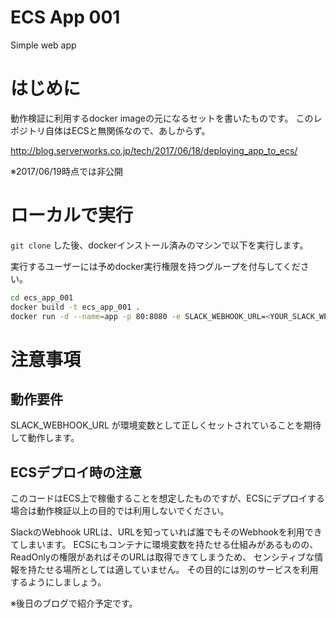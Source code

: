 # ECS App 001
Simple web app

# はじめに
動作検証に利用するdocker imageの元になるセットを書いたものです。
このレポジトリ自体はECSと無関係なので、あしからず。

http://blog.serverworks.co.jp/tech/2017/06/18/deploying_app_to_ecs/

※2017/06/19時点では非公開

# ローカルで実行
`git clone` した後、dockerインストール済みのマシンで以下を実行します。

実行するユーザーには予めdocker実行権限を持つグループを付与してください。

```bash
cd ecs_app_001
docker build -t ecs_app_001 .
docker run -d --name=app -p 80:8080 -e SLACK_WEBHOOK_URL=<YOUR_SLACK_WEBHOOK_URL> ecs_app_001
```

# 注意事項

## 動作要件
SLACK_WEBHOOK_URL が環境変数として正しくセットされていることを期待して動作します。

## ECSデプロイ時の注意
このコードはECS上で稼働することを想定したものですが、ECSにデプロイする場合は動作検証以上の目的では利用しないでください。

SlackのWebhook URLは、URLを知っていれば誰でもそのWebhookを利用できてしまいます。
ECSにもコンテナに環境変数を持たせる仕組みがあるものの、ReadOnlyの権限があればそのURLは取得できてしまうため、
センシティブな情報を持たせる場所としては適していません。
その目的には別のサービスを利用するようにしましょう。

※後日のブログで紹介予定です。
